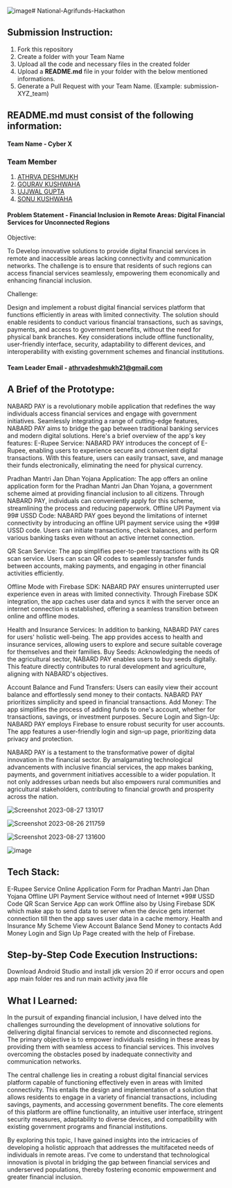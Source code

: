 ![image](https://github.com/athrvadeshmukh/National-Agrifunds-Hackathon/assets/112002659/12861007-da48-4bea-92ba-d4390126aa8c)# National-Agrifunds-Hackathon

## Submission Instruction:
  1. Fork this repository
  2. Create a folder with your Team Name
  3. Upload all the code and necessary files in the created folder
  4. Upload a **README.md** file in your folder with the below mentioned informations.
  5. Generate a Pull Request with your Team Name. (Example: submission-XYZ_team)

## README.md must consist of the following information:

#### Team Name - Cyber X
### Team Member
1. [ATHRVA DESHMUKH](https://github.com/athrvadeshmukh)
2. [GOURAV KUSHWAHA](https://github.com/GOURAVKUSHWAHA-pro)
3. [UJJWAL GUPTA](https://github.com/masterujjval)
4. [SONU KUSHWAHA](https://github.com/Sonu7804)
#### Problem Statement - Financial Inclusion in Remote Areas: Digital Financial Services for Unconnected Regions
Objective:

To Develop innovative solutions to provide digital financial services in remote and inaccessible areas lacking connectivity and communication networks. The challenge is to ensure that residents of such regions can access financial services seamlessly, empowering them economically and enhancing financial inclusion.

 

Challenge:

Design and implement a robust digital financial services platform that functions efficiently in areas with limited connectivity. The solution should enable residents to conduct various financial transactions, such as savings, payments, and access to government benefits, without the need for physical bank branches. Key considerations include offline functionality, user-friendly interface, security, adaptability to different devices, and interoperability with existing government schemes and financial institutions.

 
#### Team Leader Email - athrvadeshmukh21@gmail.com

## A Brief of the Prototype:
  NABARD PAY is a revolutionary mobile application that redefines the way individuals access financial services and engage with government initiatives. Seamlessly integrating a range of cutting-edge features, NABARD PAY aims to bridge the gap between traditional banking services and modern digital solutions. Here's a brief overview of the app's key features:
E-Rupee Service: NABARD PAY introduces the concept of E-Rupee, enabling users to experience secure and convenient digital transactions. With this feature, users can easily transact, save, and manage their funds electronically, eliminating the need for physical currency.

Pradhan Mantri Jan Dhan Yojana Application: The app offers an online application form for the Pradhan Mantri Jan Dhan Yojana, a government scheme aimed at providing financial inclusion to all citizens. Through NABARD PAY, individuals can conveniently apply for this scheme, streamlining the process and reducing paperwork.
Offline UPI Payment via 99# USSD Code: NABARD PAY goes beyond the limitations of internet connectivity by introducing an offline UPI payment service using the *99# USSD code. Users can initiate transactions, check balances, and perform various banking tasks even without an active internet connection.

QR Scan Service: The app simplifies peer-to-peer transactions with its QR scan service. Users can scan QR codes to seamlessly transfer funds between accounts, making payments, and engaging in other financial activities efficiently.

Offline Mode with Firebase SDK: NABARD PAY ensures uninterrupted user experience even in areas with limited connectivity. Through Firebase SDK integration, the app caches user data and syncs it with the server once an internet connection is established, offering a seamless transition between online and offline modes.

Health and Insurance Services: In addition to banking, NABARD PAY cares for users' holistic well-being. The app provides access to health and insurance services, allowing users to explore and secure suitable coverage for themselves and their families.
Buy Seeds: Acknowledging the needs of the agricultural sector, NABARD PAY enables users to buy seeds digitally. This feature directly contributes to rural development and agriculture, aligning with NABARD's objectives.

Account Balance and Fund Transfers: Users can easily view their account balance and effortlessly send money to their contacts. NABARD PAY prioritizes simplicity and speed in financial transactions.
Add Money: The app simplifies the process of adding funds to one's account, whether for transactions, savings, or investment purposes.
Secure Login and Sign-Up: NABARD PAY employs Firebase to ensure robust security for user accounts. The app features a user-friendly login and sign-up page, prioritizing data privacy and protection.

NABARD PAY is a testament to the transformative power of digital innovation in the financial sector. By amalgamating technological advancements with inclusive financial services, the app makes banking, payments, and government initiatives accessible to a wider population. It not only addresses urban needs but also empowers rural communities and agricultural stakeholders, contributing to financial growth and prosperity across the nation.


![Screenshot 2023-08-27 131017](https://github.com/athrvadeshmukh/National-Agrifunds-Hackathon/assets/112002659/84b43d54-a1ca-4427-b534-04f02d0c8bf3)

![Screenshot 2023-08-26 211759](https://github.com/athrvadeshmukh/National-Agrifunds-Hackathon/assets/112002659/e37ab054-cea8-47f7-bbe6-442ecfb0d201)

![Screenshot 2023-08-27 131600](https://github.com/athrvadeshmukh/National-Agrifunds-Hackathon/assets/112002659/ab6197a3-c1e6-4855-ae91-dab073e5ca5c)

![image](https://github.com/athrvadeshmukh/National-Agrifunds-Hackathon/assets/112002659/4818c9c2-6e4b-437f-bdfb-bdf18d09455c)

  
## Tech Stack: 
E-Rupee Service
Online Application Form for Pradhan Mantri Jan Dhan Yojana
Offline UPI Payment Service without need of Internet *99# USSD Code
QR Scan Service
App can work Offline also by Using Firebase SDK which make app to send data to server when the device gets internet connection till then the app saves user data in a cache memory.
Health and Insurance 
My Scheme
View Account Balance
Send Money to contacts
Add Money
Login and Sign Up Page created with the help of Firebase.
   
## Step-by-Step Code Execution Instructions:
  Download Android Studio and install jdk version 20 if error occurs and open app main folder res and run main activity java file
## What I Learned:
In the pursuit of expanding financial inclusion, I have delved into the challenges surrounding the development of innovative solutions for delivering digital financial services to remote and disconnected regions. The primary objective is to empower individuals residing in these areas by providing them with seamless access to financial services. This involves overcoming the obstacles posed by inadequate connectivity and communication networks.

The central challenge lies in creating a robust digital financial services platform capable of functioning effectively even in areas with limited connectivity. This entails the design and implementation of a solution that allows residents to engage in a variety of financial transactions, including savings, payments, and accessing government benefits. The core elements of this platform are offline functionality, an intuitive user interface, stringent security measures, adaptability to diverse devices, and compatibility with existing government programs and financial institutions.

By exploring this topic, I have gained insights into the intricacies of developing a holistic approach that addresses the multifaceted needs of individuals in remote areas. I've come to understand that technological innovation is pivotal in bridging the gap between financial services and underserved populations, thereby fostering economic empowerment and greater financial inclusion.

